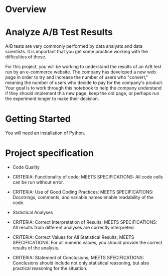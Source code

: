 # Overview

# Analyze A/B Test Results

A/B tests are very commonly performed by data analysts and data scientists. It is important that you get some practice working with the difficulties of these.

For this project, you will be working to understand the results of an A/B test run by an e-commerce website. The company has developed a new web page in order to try and increase the number of users who "convert," meaning the number of users who decide to pay for the company's product. Your goal is to work through this notebook to help the company understand if they should implement this new page, keep the old page, or perhaps run the experiment longer to make their decision.

# Getting Started

You will need an installation of Python.

# Project specification

* Code Quality

- CRITERIA: Functionality of code; MEETS SPECIFICATIONS: All code cells can be run without error.

- CRITERIA: Use of Good Coding Practices; MEETS SPECIFICATIONS: Docstrings, comments, and variable names enable readability of the code.

* Statistical Analyses

- CRITERIA: Correct Interpretation of Results; MEETS SPECIFICATIONS: All results from different analyses are correctly interpreted.

- CRITERIA: Correct Values for All Statistical Results; MEETS SPECIFICATIONS: For all numeric values, you should provide the correct results of the analysis.

- CRITERIA: Statement of Conclusions; MEETS SPECIFICATIONS: Conclusions should include not only statistical reasoning, but also practical reasoning for the situation.

